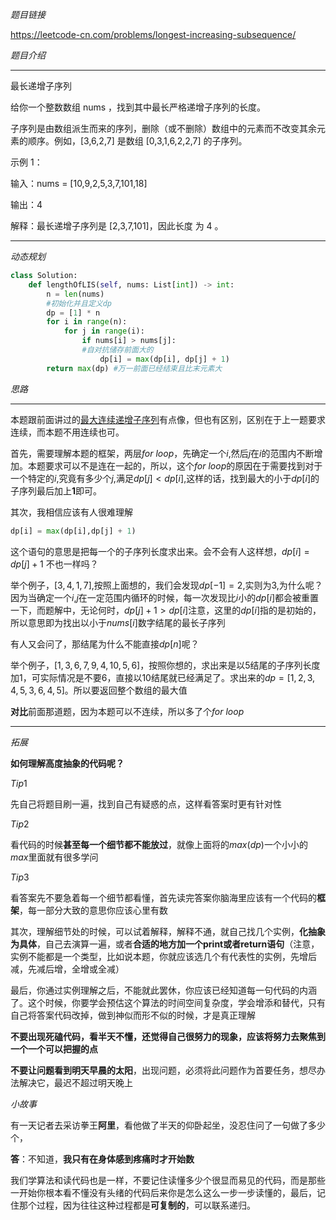 *题目链接*

https://leetcode-cn.com/problems/longest-increasing-subsequence/


*题目介绍*
*******************************
最长递增子序列

给你一个整数数组 nums ，找到其中最长严格递增子序列的长度。

子序列是由数组派生而来的序列，删除（或不删除）数组中的元素而不改变其余元素的顺序。例如，[3,6,2,7] 是数组 [0,3,1,6,2,2,7] 的子序列。

 
示例 1：

输入：nums = [10,9,2,5,3,7,101,18]

输出：4

解释：最长递增子序列是 [2,3,7,101]，因此长度
为 4 。

********

*动态规划*

```python
class Solution:
    def lengthOfLIS(self, nums: List[int]) -> int:
        n = len(nums)
        #初始化并且定义dp
        dp = [1] * n
        for i in range(n):
            for j in range(i):
                if nums[i] > nums[j]:
                #自对抗储存前面大的
                    dp[i] = max(dp[i], dp[j] + 1)
        return max(dp) #万一前面已经结束且比末元素大
```

*思路*
*******************************
本题跟前面讲过的[最大连续递增子序列](sub.md)有点像，但也有区别，区别在于上一题要求连续，而本题不用连续也可。

首先，需要理解本题的框架，两层$for$ $loop$，先确定一个$i$,然后$j$在$i$的范围内不断增加。本题要求可以不是连在一起的，所以，这个$for$ $loop$的原因在于需要找到对于一个特定的$i$,究竟有多少个$j$,满足$dp[j] < dp[i]$,这样的话，找到最大的小于$dp[i]$的子序列最后加上**1**即可。

其次，我相信应该有人很难理解

```python
dp[i] = max(dp[i],dp[j] + 1)
```
这个语句的意思是把每一个的子序列长度求出来。会不会有人这样想，$dp[i] = dp[j] + 1$ 不也一样吗？

举个例子，$[3,4,1,7]$,按照上面想的，我们会发现$dp[-1] = 2$,实则为$3$,为什么呢？因为当确定一个$i$,$j$在一定范围内循环的时候，每一次发现比$i$小的$dp[i]$都会被重置一下，而题解中，无论何时，$dp[j] + 1 > dp[i]$注意，这里的$dp[i]$指的是初始的，所以意思即为找出以小于$nums[i]$数字结尾的最长子序列

有人又会问了，那结尾为什么不能直接$dp[n]$呢？


举个例子，$[1,3,6,7,9,4,10,5,6]$，按照你想的，求出来是以$5$结尾的子序列长度加$1$，可实际情况是不要$6$，直接以$10$结尾就已经满足了。求出来的$dp = [1,2,3,4,5,3,6,4,5]$。所以要返回整个数组的最大值

**对比**前面那道题，因为本题可以不连续，所以多了个$for$ $loop$

********************************
*拓展*

**如何理解高度抽象的代码呢？**

$Tip1$

先自己将题目刷一遍，找到自己有疑惑的点，这样看答案时更有针对性

$Tip2$

看代码的时候**甚至每一个细节都不能放过**，就像上面将的$max(dp)$一个小小的$max$里面就有很多学问


$Tip3$

看答案先不要急着每一个细节都看懂，首先读完答案你脑海里应该有一个代码的**框架**，每一部分大致的意思你应该心里有数

其次，理解细节处的时候，可以试着解释，解释不通，就自己找几个实例，**化抽象为具体**，自己去演算一遍，或者**合适的地方加一个print或者return语句**（注意，实例不能都是一个类型，比如说本题，你就应该选几个有代表性的实例，先增后减，先减后增，全增或全减）

最后，你通过实例理解之后，不能就此罢休，你应该已经知道每一句代码的内涵了。这个时候，你要学会预估这个算法的时间空间复杂度，学会增添和替代，只有自己将答案代码改掉，做到神似而形不似的时候，才是真正理解

**不要出现死磕代码，看半天不懂，还觉得自己很努力的现象，应该将努力去聚焦到一个一个可以把握的点**

**不要让问题看到明天早晨的太阳**，出现问题，必须将此问题作为首要任务，想尽办法解决它，最迟不超过明天晚上

*小故事*

有一天记者去采访拳王**阿里**，看他做了半天的仰卧起坐，没忍住问了一句做了多少个，

**答**：不知道，**我只有在身体感到疼痛时才开始数**

我们学算法和读代码也是一样，不要记住读懂多少个很显而易见的代码，而是那些一开始你根本看不懂没有头绪的代码后来你是怎么这么一步一步读懂的，最后，记住那个过程，因为往往这种过程都是**可复制的**，可以联系递归。